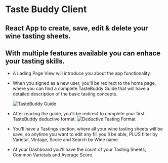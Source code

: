 # Taste Buddy Client

## React App to create, save, edit & delete your wine tasting sheets.

## With multiple features available you can enhace your tasting skills.

- A Lading Page View will introduce you about the app functionality.
- When you signed as a new user, you'll be redirect to the home page, where you can find a complete TasteBuddy Guide that will have a detailed description of the basic tasting concepts.

  ![TasteBuddy Guide](https://github.com/cartodeveloper/taste-buddy-client/blob/main/public/Images/gif-tastebuddy.gif?raw=true)

- After reading the guide, you'll be redirect to complete your first TasteBuddy deductive format.
  ![Deductive Tasting Format]()

- You'll have a Tastings section, where all your wine tasting sheets will be save, so anytime you want to edit any fill you'll be able, PLUS filter by Varietal, Vintage, Score and Search by Wine name.
- At your Dashboard you'll have the count of your Tasting Sheets, Common Varietals and Average Score.
